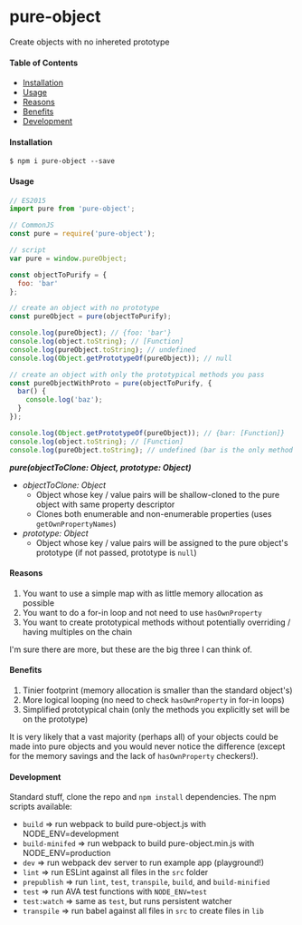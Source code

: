 # pure-object

Create objects with no inhereted prototype

#### Table of Contents
* [Installation](#installation)
* [Usage](#usage)
* [Reasons](#reasons)
* [Benefits](#benefits)
* [Development](#development)

#### Installation

```
$ npm i pure-object --save
```

#### Usage

```javascript
// ES2015
import pure from 'pure-object';

// CommonJS
const pure = require('pure-object');

// script
var pure = window.pureObject;

const objectToPurify = {
  foo: 'bar'
};

// create an object with no prototype
const pureObject = pure(objectToPurify);

console.log(pureObject); // {foo: 'bar'}
console.log(object.toString); // [Function]
console.log(pureObject.toString); // undefined
console.log(Object.getPrototypeOf(pureObject)); // null

// create an object with only the prototypical methods you pass
const pureObjectWithProto = pure(objectToPurify, {
  bar() {
    console.log('baz');
  }
});

console.log(Object.getPrototypeOf(pureObject)); // {bar: [Function]}
console.log(object.toString); // [Function]
console.log(pureObject.toString); // undefined (bar is the only method on the prototype)
```

**_pure(objectToClone: Object, prototype: Object)_**

* *objectToClone: Object*
  * Object whose key / value pairs will be shallow-cloned to the pure object with same property descriptor
  * Clones both enumerable and non-enumerable properties (uses `getOwnPropertyNames`)
* *prototype: Object*
  * Object whose key / value pairs will be assigned to the pure object's prototype (if not passed, prototype is `null`)

#### Reasons

1. You want to use a simple map with as little memory allocation as possible
2. You want to do a for-in loop and not need to use `hasOwnProperty`
3. You want to create prototypical methods without potentially overriding / having multiples on the chain

I'm sure there are more, but these are the big three I can think of.

#### Benefits

1. Tinier footprint (memory allocation is smaller than the standard object's)
2. More logical looping (no need to check `hasOwnProperty` in for-in loops)
3. Simplified prototypical chain (only the methods you explicitly set will be on the prototype)

It is very likely that a vast majority (perhaps all) of your objects could be made into pure objects and you would never notice the difference (except for the memory savings and the lack of `hasOwnProperty` checkers!).

#### Development

Standard stuff, clone the repo and `npm install` dependencies. The npm scripts available:
* `build` => run webpack to build pure-object.js with NODE_ENV=development
* `build-minifed` => run webpack to build pure-object.min.js with NODE_ENV=production
* `dev` => run webpack dev server to run example app (playground!)
* `lint` => run ESLint against all files in the `src` folder
* `prepublish` => run `lint`, `test`, `transpile`, `build`, and `build-minified`
* `test` => run AVA test functions with `NODE_ENV=test`
* `test:watch` => same as `test`, but runs persistent watcher
* `transpile` => run babel against all files in `src` to create files in `lib`
